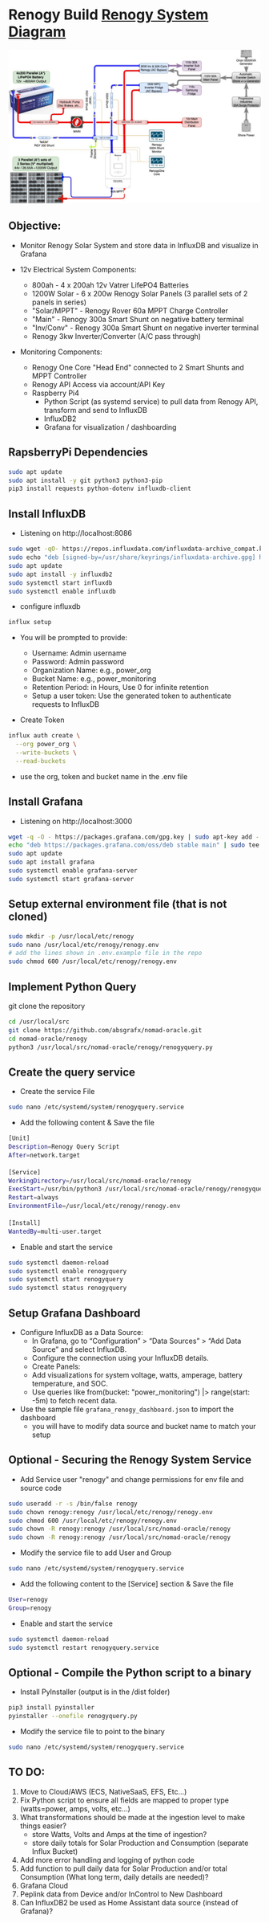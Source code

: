 # Renogy Build [Renogy System Diagram](sysdesign/Rogue1-ElectDist-Detail.pdf)

![System Design](sysdesign/Rogue1-ElectDist-Simple.jpg)

## Objective: 
* Monitor Renogy Solar System and store data in InfluxDB and visualize in Grafana

* 12v Electrical System Components:
	* 800ah - 4 x 200ah 12v Vatrer LifePO4 Batteries
	* 1200W Solar - 6 x 200w Renogy Solar Panels (3 parallel sets of 2 panels in series)
	* "Solar/MPPT" - Renogy Rover 60a MPPT Charge Controller
	* "Main" - Renogy 300a Smart Shunt on negative battery terminal
	* "Inv/Conv" - Renogy 300a Smart Shunt on negative inverter terminal
	* Renogy 3kw Inverter/Converter (A/C pass through)
* Monitoring Components:
	* Renogy One Core "Head End" connected to 2 Smart Shunts and MPPT Controller
	* Renogy API Access via account/API Key 
	* Raspberry Pi4
		* Python Script (as systemd service) to pull data from Renogy API, transform and send to InfluxDB 
		* InfluxDB2
		* Grafana for visualization / dashboarding 


## RapsberryPi Dependencies 
```bash
sudo apt update
sudo apt install -y git python3 python3-pip
pip3 install requests python-dotenv influxdb-client
```

## Install InfluxDB 
* Listening on http://localhost:8086
```bash
sudo wget -qO- https://repos.influxdata.com/influxdata-archive_compat.key | sudo gpg --dearmor -o /usr/share/keyrings/influxdata-archive.gpg
sudo echo "deb [signed-by=/usr/share/keyrings/influxdata-archive.gpg] https://repos.influxdata.com/debian stable main" | sudo tee /etc/apt/sources.list.d/influxdb.list
sudo apt update
sudo apt install -y influxdb2
sudo systemctl start influxdb
sudo systemctl enable influxdb
```

* configure influxdb
```bash
influx setup
```
* You will be prompted to provide:
	* Username: Admin username
	* Password: Admin password
	* Organization Name: e.g., power_org
	* Bucket Name: e.g., power_monitoring
	* Retention Period: in Hours, Use 0 for infinite retention
	* Setup a user token: Use the generated token to authenticate requests to InfluxDB

* Create Token 
```bash
influx auth create \
  --org power_org \
  --write-buckets \
  --read-buckets
```
* use the org, token and bucket name in the .env file


## Install Grafana 
* Listening on http://localhost:3000
```bash 
wget -q -O - https://packages.grafana.com/gpg.key | sudo apt-key add -
echo "deb https://packages.grafana.com/oss/deb stable main" | sudo tee -a /etc/apt/sources.list.d/grafana.list
sudo apt update
sudo apt install grafana
sudo systemctl enable grafana-server
sudo systemctl start grafana-server
```

## Setup external environment file (that is not cloned)
```bash
sudo mkdir -p /usr/local/etc/renogy
sudo nano /usr/local/etc/renogy/renogy.env
# add the lines shown in .env.example file in the repo
sudo chmod 600 /usr/local/etc/renogy/renogy.env
```


## Implement Python Query 
git clone the repository 
```bash
cd /usr/local/src
git clone https://github.com/absgrafx/nomad-oracle.git
cd nomad-oracle/renogy
python3 /usr/local/src/nomad-oracle/renogy/renogyquery.py
```

## Create the query service 
* Create the service File 
```bash
sudo nano /etc/systemd/system/renogyquery.service
```
* Add the following content & Save the file 
```bash
[Unit]
Description=Renogy Query Script
After=network.target

[Service]
WorkingDirectory=/usr/local/src/nomad-oracle/renogy
ExecStart=/usr/bin/python3 /usr/local/src/nomad-oracle/renogy/renogyquery.py
Restart=always
EnvironmentFile=/usr/local/etc/renogy/renogy.env

[Install]
WantedBy=multi-user.target
```
* Enable and start the service 
```bash
sudo systemctl daemon-reload
sudo systemctl enable renogyquery
sudo systemctl start renogyquery
sudo systemctl status renogyquery
```

## Setup Grafana Dashboard 
* Configure InfluxDB as a Data Source:
	* In Grafana, go to “Configuration” > “Data Sources” > “Add Data Source” and select InfluxDB.
	* Configure the connection using your InfluxDB details.
	* Create Panels:
	* Add visualizations for system voltage, watts, amperage, battery temperature, and SOC.
	* Use queries like from(bucket: "power_monitoring") |> range(start: -5m) to fetch recent data.
* Use the sample file `grafana_renogy_dashboard.json` to import the dashboard 
	* you will have to modify data source and bucket name to match your setup

## **Optional** -  Securing the Renogy System Service
* Add Service user "renogy" and change permissions for env file and source code
```bash
sudo useradd -r -s /bin/false renogy
sudo chown renogy:renogy /usr/local/etc/renogy/renogy.env
sudo chmod 600 /usr/local/etc/renogy/renogy.env
sudo chown -R renogy:renogy /usr/local/src/nomad-oracle/renogy
sudo chown -R renogy:renogy /usr/local/src/nomad-oracle/renogy
```
* Modify the service file to add User and Group
```bash
sudo nano /etc/systemd/system/renogyquery.service
```
* Add the following content to the [Service] section & Save the file 
```bash
User=renogy
Group=renogy
```
* Enable and start the service 
```bash
sudo systemctl daemon-reload
sudo systemctl restart renogyquery.service
```
## **Optional** - Compile the Python script to a binary
* Install PyInstaller (output is in the /dist folder)
```bash	
pip3 install pyinstaller
pyinstaller --onefile renogyquery.py
```
* Modify the service file to point to the binary
```bash	
sudo nano /etc/systemd/system/renogyquery.service
```

## TO DO: 
1. Move to Cloud/AWS (ECS, NativeSaaS, EFS, Etc...)
1. Fix Python script to ensure all fields are mapped to proper type (watts=power, amps, volts, etc...)
1. What transformations should be made at the ingestion level to make things easier? 
	* store Watts, Volts and Amps at the time of ingestion? 
	* store daily totals for Solar Production and Consumption (separate Influx Bucket)
1. Add more error handling and logging of python code 
1. Add function to pull daily data for Solar Production and/or total Consumption (What long term, daily details are needed)? 
1. Grafana Cloud 
1. Peplink data from Device and/or InControl to New Dashboard 
1. Can InfluxDB2 be used as Home Assistant data source (instead of Grafana)? 

